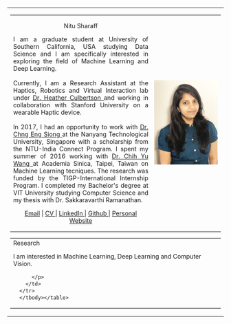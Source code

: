 

<html><head>
  
 
  <title>Nitu Sharaff</title>
  
  </head>
  <body>
      <table width="800" border="0px" align="center" cellspacing="0" cellpadding="0">
    <tbody><tr>
    <td>
      <table width="100%" align="center" border="0" cellspacing="0" cellpadding="20">
      <tbody><tr>
        <td width="67%" valign="middle">
        <p align="center">
          <name>Nitu Sharaff</name>
        </p>
        <p align="justify">I am a graduate student at University of Southern California, USA studying Data Science and I am specifically interested in exploring the field of Machine Learning and Deep Learning.
        <br><br>
         Currently, I am a Research Assistant at the Haptics, Robotics and Virtual Interaction lab under <a href="https://sites.usc.edu/culbertson/"> Dr. Heather Culbertson </a> and working in collaboration with Stanford University on a wearable Haptic device. 
        <br><br>
        In 2017, I had an opportunity to work with <a href="http://www.ntu.edu.sg/home/aseschng/"> Dr. Chng Eng Siong </a> at the Nanyang Technological University, Singapore with a scholarship from the NTU-India Connect Program. I spent my summer of 2016 working with <a href="https://www.citi.sinica.edu.tw/pages/cywang/contact_en.html"> Dr. Chih Yu Wang </a> at Academia Sinica, Taipei, Taiwan on Machine Learning tecniques. The research was funded by the TIGP-International Internship Program. 
 I completed my Bachelor's degree at VIT University studying Computer Science and my thesis with Dr. Sakkaravarthi Ramanathan.
        </p>
        <p align="center">
          <a href="mailto:removethis-sharaff@usc.edu">Email</a> | 
          <a href="http://www.ntu.edu.sg/home/aseschng/"> CV </a> |
          <a href="http://www.linkedin.com/in/nitusharaff/"> LinkedIn </a> | 
          <a href="http://www.github.com/nitusharaff/"> Github </a> | 
          <a href="http://www.nitusharaff.com/"> Personal Website </a>
        </p>
        </td>
        <td width="33%">
        <img src="about2.jpg" >
        </td>
      </tr>
      </tbody></table>
      <table width="100%" align="center" border="0" cellspacing="0" cellpadding="20">
      <tbody><tr>
        <td width="100%" valign="middle">
          <heading>Research</heading>
          <p>
I am interested in Machine Learning, Deep Learning and Computer Vision.

          </p>
        </td>
      </tr>
      </tbody></table>










































